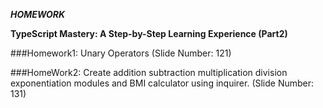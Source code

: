 
***HOMEWORK***

**TypeScript Mastery: A Step-by-Step Learning Experience (Part2)**
 

###Homework1: 
Unary Operators (Slide Number: 121)

###HomeWork2: 
Create addition subtraction multiplication division exponentiation modules and BMI calculator using inquirer. (Slide Number: 131)
